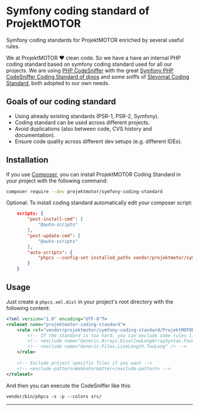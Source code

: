 # Symfony coding standard of ProjektMOTOR
Symfony coding standards for ProjektMOTOR enriched by several useful rules.

We at ProjektMOTOR :heart: clean code. So we have a have an internal PHP coding standard based on
symfony coding standard 
used for all our projects. We are using [PHP CodeSniffer][1] with the great [Symfony PHP CodeSniffer Coding Standard
 of djoos][2] and some sniffs of [Slevomat Coding Standard][3], both adopted to our own needs.

## Goals of our coding standard

* Using already existing standards (PSR-1, PSR-2, Symfony).
* Coding standard can be used across different projects.
* Avoid duplications (also between code, CVS history and documentation).
* Ensure code quality across different dev setups (e.g. different IDEs).

## Installation

If you use [Composer][4], you can install ProjektMOTOR Coding Standard in your project with the following
command:

```BASH
composer require --dev projektmotor/symfony-coding-standard
```

Optional: To install coding standard automatically edit your composer script:

```JSON
    scripts: {
        "post-install-cmd": [
            "@auto-scripts"
        ],
        "post-update-cmd": [
            "@auto-scripts"
        ],
        "auto-scripts": {
            "phpcs --config-set installed_paths vendor/projektmotor/symfony-coding-standard/ProjektMOTORCodingStandard/": "script",
        }
    }
```

## Usage

Just create a `phpcs.xml.dist` in your project's root directory with the following content:

```xml
<?xml version="1.0" encoding="UTF-8"?>
<ruleset name="projektmotor-coding-standard">
    <rule ref="vendor/projektmotor/symfony-coding-standard/ProjektMOTORCodingStandard/ruleset.xml">
        <!-- If the standard is too hard, you can exclude some rules like this: -->
        <!-- <exclude name="Generic.Arrays.DisallowLongArraySyntax.Found" /> -->
        <!-- <exclude name="Generic.Files.LineLength.TooLong" /> -->
    </rule>
    
    <!-- Exclude project specific files if you want -->
    <!-- <exclude-pattern>WakkaFormatter</exclude-pattern> -->
</ruleset>
```

And then you can execute the CodeSniffer like this:

    vendor/bin/phpcs -s -p --colors src/


---
[1]: https://github.com/squizlabs/PHP_CodeSniffer#readme
[2]: https://github.com/djoos/Symfony-coding-standard
[3]: https://github.com/slevomat/coding-standard
[4]: https://getcomposer.org/
